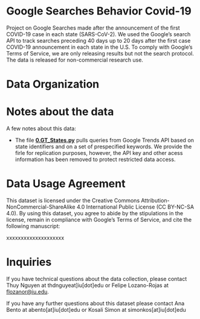 # Google Searches Behavior Covid-19
Project on Google Searches made after the announcement of the first COVID-19 case in each state (SARS-CoV-2). We used the Google’s search API to track searches preceding 40 days up to 20 days after the first case COVID-19 announcement in each state in the U.S. To comply with Google’s Terms of Service, we are only releasing results but not the search protocol. The data is released for non-commercial research use.

# Data Organization



# Notes about the data

A few notes about this data:
- The file [**0.GT_States.py**](0.GT_StateQuery.py) pulls queries from Google Trends API based on state identifiers and on a set of prespecified keywords. We provide the firle for replication purposes, however, the API key and other acess information has been removed to protect restricted data access.  

# Data Usage Agreement
This dataset is licensed under the Creative Commons Attribution-NonCommercial-ShareAlike 4.0 International Public License (CC BY-NC-SA 4.0). By using this dataset, you agree to abide by the stipulations in the license, remain in compliance with Google’s Terms of Service, and cite the following manuscript:  

xxxxxxxxxxxxxxxxxxxx

# Inquiries


If you have technical questions about the data collection, please contact Thuy Nguyen at thdnguyeat]iu[dot]edu or Felipe Lozano-Rojas at flozanor@iu.edu.

If you have any further questions about this dataset please contact Ana Bento at abento[at]iu[dot]edu or Kosali Simon  at simonkos[at]iu[dot]edu
